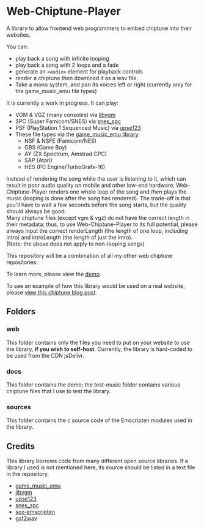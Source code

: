 # Web-Chiptune-Player
A library to allow frontend web programmers to embed chiptune into their websites.

You can:
- play back a song with infinite looping
- play back a song with 2 loops and a fade
- generate an `<audio>` element for playback controls
- render a chiptune then download it as a wav file.
- Take a mono system, and pan its voices left or right (currently only for the game_music_emu file types)

It is currently a work in progress. It can play:

- VGM & VGZ (many consoles) via [libvgm](https://github.com/ValleyBell/libvgm)
- SPC (Super Famicom/SNES) via [snes_spc](https://github.com/blarggs-audio-libraries/snes_spc)
- PSF (PlayStation 1 Sequenced Music) via [upse123](https://packages.ubuntu.com/en/mantic/upse123)
- These file types via the [game_music_emu library](https://github.com/libgme/game-music-emu):
	- NSF & NSFE (Famicom/NES)
	- GBS (Game Boy)
	- AY (ZX Spectrum, Amstrad CPC)
	- SAP (Atari)
	- HES (PC Engine/TurboGrafx-16)

Instead of rendering the song while the user is listening to it, which can result in poor audio quality on mobile and other low-end hardware; Web-Chiptune-Player renders one whole loop of the song and *then* plays the music (looping is done after the song has rendered). The trade-off is that you'll have to wait a few seconds before the song starts, but the quality should always be good.  
Many chiptune files (except vgm & vgz) do not have the correct length in their metadata; thus, to use Web-Chiptune-Player to its full potential, please always input the correct renderLength (the length of one loop, including intro) and introLength (the length of just the intro).  
(Note: the above does not apply to non-looping songs)

This repository will be a combination of all my other web chiptune repositories.

To learn more, please view the [demo](https://thysbelon.github.io/Web-Chiptune-Player/demo.html).

To see an example of how this library would be used on a real website, please [view this chiptune blog post](https://thysbelon.github.io/Blog/2024-4-6/Heartful-Cry-(Persona-3)-2A03-Cover-(and-Web-Chiptune-Player)).

## Folders
### web
This folder contains only the files you need to put on your website to use the library, **if you wish to self-host**. Currently, the library is hard-coded to be used from the CDN jsDelivr.

### docs
This folder contains the demo; the test-music folder contains various chiptune files that I use to test the library.

### sources
This folder contains the c source code of the Emscripten modules used in the library.

## Credits
This library borrows code from many different open source libraries. If a library I used is not mentioned here, its source should be listed in a text file in the repository.

- [game_music_emu](https://github.com/libgme/game-music-emu)
- [libvgm](https://github.com/ValleyBell/libvgm)
- [upse123](https://packages.ubuntu.com/en/mantic/upse123)
- [snes_spc](https://github.com/blarggs-audio-libraries/snes_spc)
- [sox-emscripten](https://github.com/rameshvarun/sox-emscripten)
- [gsf2wav](https://github.com/jprjr/gsf2wav)